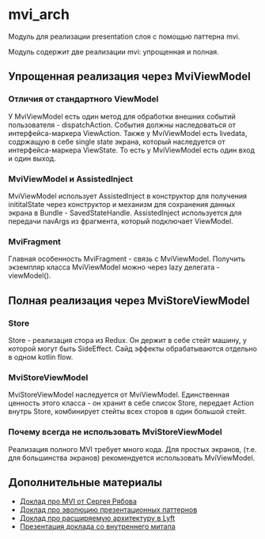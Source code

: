 # mvi_arch

Модуль для реализации presentation слоя с помощью паттерна mvi.

Модуль содержит две реализации mvi: упрощенная и полная.

## Упрощенная реализация через MviViewModel

### Отличия от стандартного ViewModel

У MviViewModel есть один метод для обработки внешних событий пользователя - dispatchAction.
События должны наследоваться от интерфейса-маркера ViewAction. Также у MviViewModel есть
livedata, содржащую в себе single state экрана, который наследуется от интерфейса-маркера ViewState. 
То есть у MviViewModel есть один вход и один выход.

### MviViewModel и AssistedInject

MviViewModel использует AssistedInject в конструктор для получения inititalState через конструктор 
и механизм для сохранения данных экрана в Bundle - SavedStateHandle.
AssistedInject используется для передачи navArgs из фрагмента, который подключает ViewModel.

### MviFragment

Главная особенность MviFragment - связь с MviViewModel. Получить экземпляр класса MviViewModel можно через
lazy делегата - viewModel().

## Полная реализация через MviStoreViewModel

### Store

Store - реализация стора из Redux. Он держит в себе стейт машину, у которой могут быть SideEffect. Сайд эффекты обрабатываются отдельно
в одном kotlin flow.

### MviStoreViewModel

MviStoreViewModel наследуется от MviViewModel. Единственная ценность этого класса - он хранит в себе список Store, передает Action внутрь Store,
комбинирует стейты всех сторов в один большой стейт.

### Почему всегда не использовать MviStoreViewModel

Реализация полного MVI требует много кода. Для простых экранов, (т.е. для большинства экранов) рекомендуется использовать MviViewModel.

## Дополнительные материалы

- [Доклад про MVI от Сергея Рябова](https://youtu.be/hBkQkjWnAjg)
- [Доклад про эволюцию презентационных паттернов](https://youtu.be/J0YPKcDKumk)
- [Доклад про расширяемую архитектуру в Lyft](https://www.youtube.com/watch?v=_cFHtjIWjCc)
- [Презентация доклада со внутреннего митапа](https://docs.google.com/presentation/d/1gBg8n8xAyIytDo1-L9GvrCkrM6AFynLPYKcsQ_NPs7k/edit#slide=id.p)

